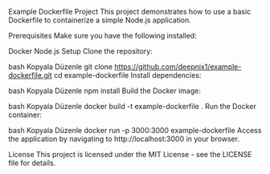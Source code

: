 Example Dockerfile Project
This project demonstrates how to use a basic Dockerfile to containerize a simple Node.js application.

Prerequisites
Make sure you have the following installed:

Docker
Node.js
Setup
Clone the repository:

bash
Kopyala
Düzenle
git clone https://github.com/deepnix1/example-dockerfile.git
cd example-dockerfile
Install dependencies:

bash
Kopyala
Düzenle
npm install
Build the Docker image:

bash
Kopyala
Düzenle
docker build -t example-dockerfile .
Run the Docker container:

bash
Kopyala
Düzenle
docker run -p 3000:3000 example-dockerfile
Access the application by navigating to http://localhost:3000 in your browser.

License
This project is licensed under the MIT License - see the LICENSE file for details.
